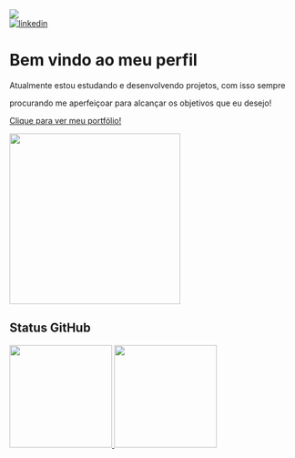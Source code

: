 <div>
  <img src="https://github.com/HenriqueAMascarin/HenriqueAMascarin/assets/97473975/288c2153-fd08-47f4-92db-64dfa9117845">
 </div>

 
<div> 
  <a href="https://www.linkedin.com/in/henriqueamasc/" target="_blank"><img src="https://img.shields.io/badge/LinkedIn-0077B5?style=for-the-badge&logo=linkedin&logoColor=white" alt="linkedin"></a>
</div>

# Bem vindo ao meu perfil

  <p>Atualmente estou estudando e desenvolvendo projetos, com isso sempre</p>
  <p>procurando me aperfeiçoar para alcançar os objetivos que eu desejo!</p>
  <a href="https://henriqueamascarin.vercel.app" target="_blank">Clique para ver meu portfólio!</a>
  <p></p>
  <p><img src="https://github.com/HenriqueAMascarin/HenriqueAMascarin/assets/97473975/c22b0577-acef-4b61-b679-48293cc01b5b" width="300px"></p>
  

## Status GitHub
 <div>
  <a href="https://github.com/HenriqueAMascarin">
  <img height="180em" src="https://github-readme-stats.vercel.app/api?username=HenriqueAMascarin&show_icons=true&theme=radical"/>
  <img height="180em" src="https://github-readme-stats.vercel.app/api/top-langs/?username=HenriqueAMascarin&layout=compact&langs_count=6&theme=radical"/>
</div>
